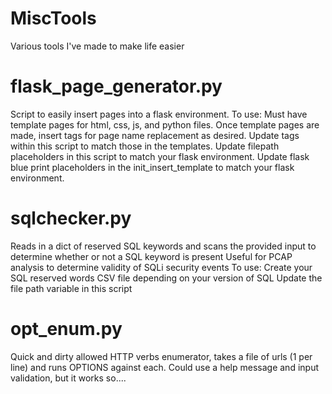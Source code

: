 # MiscTools
Various tools I've made to make life easier

# flask_page_generator.py
Script to easily insert pages into a flask environment.
To use:
Must have template pages for html, css, js, and python files.
Once template pages are made, insert tags for page name replacement as desired.
Update tags within this script to match those in the templates.
Update filepath placeholders in this script to match your flask environment.
Update flask blue print placeholders in the init_insert_template to match your flask environment.

# sqlchecker.py
Reads in a dict of reserved SQL keywords and scans the provided input to determine whether or not a SQL keyword is present
Useful for PCAP analysis to determine validity of SQLi security events
To use:
	Create your SQL reserved words CSV file depending on your version of SQL
	Update the file path variable in this script
	
# opt_enum.py
Quick and dirty allowed HTTP verbs enumerator, takes a file of urls (1 per line) and runs OPTIONS against each. Could use a help message and input validation, but it works so....
